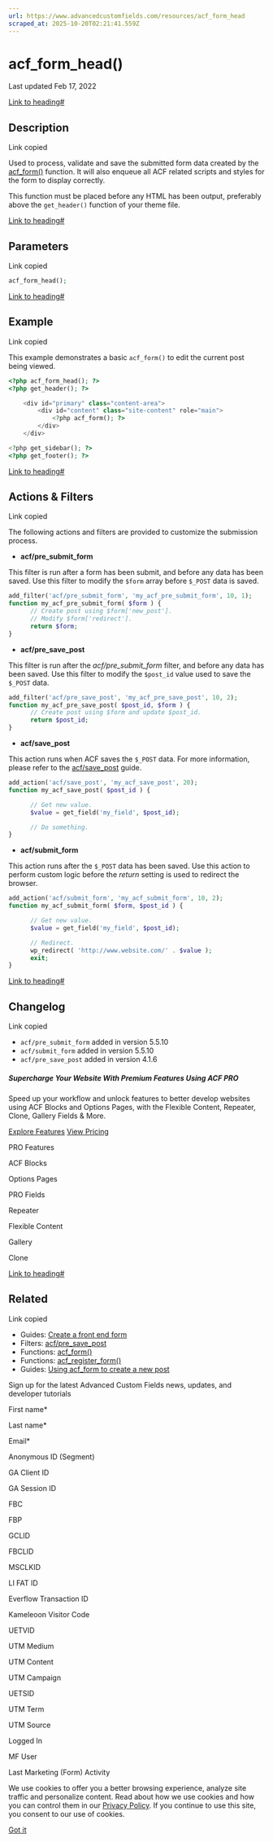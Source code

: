 ```yaml
---
url: https://www.advancedcustomfields.com/resources/acf_form_head
scraped_at: 2025-10-20T02:21:41.559Z
---
```


# acf\_form\_head()

Last updated Feb 17, 2022

[Link to heading#](https://www.advancedcustomfields.com/resources/acf_form_head/#description)

## Description

Link copied

Used to process, validate and save the submitted form data created by the [acf\_form()](https://www.advancedcustomfields.com/resources/acf_form/) function. It will also enqueue all ACF related scripts and styles for the form to display correctly.

This function must be placed before any HTML has been output, preferably above the `get_header()` function of your theme file.

[Link to heading#](https://www.advancedcustomfields.com/resources/acf_form_head/#parameters)

## Parameters

Link copied

```php
acf_form_head();
```

[Link to heading#](https://www.advancedcustomfields.com/resources/acf_form_head/#example)

## Example

Link copied

This example demonstrates a basic `acf_form()` to edit the current post being viewed.

```php
<?php acf_form_head(); ?>
<?php get_header(); ?>

    <div id="primary" class="content-area">
        <div id="content" class="site-content" role="main">
            <?php acf_form(); ?>
        </div>
    </div>

<?php get_sidebar(); ?>
<?php get_footer(); ?>
```

[Link to heading#](https://www.advancedcustomfields.com/resources/acf_form_head/#actions--filters)

## Actions & Filters

Link copied

The following actions and filters are provided to customize the submission process.

- **acf/pre\_submit\_form**


This filter is run after a form has been submit, and before any data has been saved.
Use this filter to modify the `$form` array before `$_POST` data is saved.


```php
add_filter('acf/pre_submit_form', 'my_acf_pre_submit_form', 10, 1);
function my_acf_pre_submit_form( $form ) {
      // Create post using $form['new_post'].
      // Modify $form['redirect'].
      return $form;
}
```

- **acf/pre\_save\_post**


This filter is run after the _acf/pre\_submit\_form_ filter, and before any data has been saved.
Use this filter to modify the `$post_id` value used to save the `$_POST` data.


```php
add_filter('acf/pre_save_post', 'my_acf_pre_save_post', 10, 2);
function my_acf_pre_save_post( $post_id, $form ) {
      // Create post using $form and update $post_id.
      return $post_id;
}
```

- **acf/save\_post**


This action runs when ACF saves the `$_POST` data.
For more information, please refer to the [acf/save\_post](https://www.advancedcustomfields.com/resources/acf-save_post) guide.


```php
add_action('acf/save_post', 'my_acf_save_post', 20);
function my_acf_save_post( $post_id ) {

      // Get new value.
      $value = get_field('my_field', $post_id);

      // Do something.
}
```

- **acf/submit\_form**


This action runs after the `$_POST` data has been saved.
Use this action to perform custom logic before the _return_ setting is used to redirect the browser.


```php
add_action('acf/submit_form', 'my_acf_submit_form', 10, 2);
function my_acf_submit_form( $form, $post_id ) {

      // Get new value.
      $value = get_field('my_field', $post_id);

      // Redirect.
      wp_redirect( 'http://www.website.com/' . $value );
      exit;
}
```


[Link to heading#](https://www.advancedcustomfields.com/resources/acf_form_head/#changelog)

## Changelog

Link copied

- `acf/pre_submit_form` added in version 5.5.10
- `acf/submit_form` added in version 5.5.10
- `acf/pre_save_post` added in version 4.1.6

##### Supercharge Your Website With Premium Features Using ACF PRO

Speed up your workflow and unlock features to better develop websites using ACF Blocks and Options Pages, with the Flexible Content, Repeater,
Clone, Gallery Fields & More.


[Explore Features](https://www.advancedcustomfields.com/pro/) [View Pricing](https://www.advancedcustomfields.com/pro/#pricing-table/)

PRO Features

ACF Blocks

Options Pages

PRO Fields

Repeater

Flexible Content

Gallery

Clone

[Link to heading#](https://www.advancedcustomfields.com/resources/acf_form_head/#related)

## Related

Link copied

- Guides: [Create a front end form](https://www.advancedcustomfields.com/resources/create-a-front-end-form/)
- Filters: [acf/pre\_save\_post](https://www.advancedcustomfields.com/resources/acf-pre_save_post/)
- Functions: [acf\_form()](https://www.advancedcustomfields.com/resources/acf_form/)
- Functions: [acf\_register\_form()](https://www.advancedcustomfields.com/resources/acf_register_form/)
- Guides: [Using acf\_form to create a new post](https://www.advancedcustomfields.com/resources/using-acf_form-to-create-a-new-post/)

Sign up for the latest Advanced Custom Fields news, updates, and developer tutorials

First name\*

Last name\*

Email\*

Anonymous ID (Segment)

GA Client ID

GA Session ID

FBC

FBP

GCLID

FBCLID

MSCLKID

LI FAT ID

Everflow Transaction ID

Kameleoon Visitor Code

UETVID

UTM Medium

UTM Content

UTM Campaign

UETSID

UTM Term

UTM Source

Logged In

MF User

Last Marketing (Form) Activity

We use cookies to offer you a better browsing experience, analyze site traffic and personalize content. Read about how we use cookies and how you can control them in our [Privacy Policy](https://wpengine.com/legal/privacy/). If you continue to use this site, you consent to our use of cookies.

[Got it](https://www.advancedcustomfields.com/resources/acf_form_head/#)